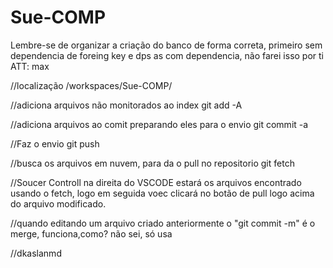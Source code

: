# Sue-COMP

Lembre-se de organizar a criação do banco de forma correta, primeiro sem dependencia de foreing key e dps as com dependencia, não farei isso por ti ATT: max

//localização
/workspaces/Sue-COMP/

//adiciona arquivos não monitorados ao index
git add -A

//adiciona arquivos ao comit preparando eles para o envio
git commit -a

//Faz o envio
git push

//busca os arquivos em nuvem, para da o pull no repositorio
git fetch

//Soucer Controll na direita do VSCODE estará os arquivos encontrado usando o fetch, logo em seguida voec clicará no botão de pull logo acima do arquivo modificado.

//quando editando um arquivo criado anteriormente o "git commit -m" é o merge, funciona,como? não sei, só usa


//dkaslanmd